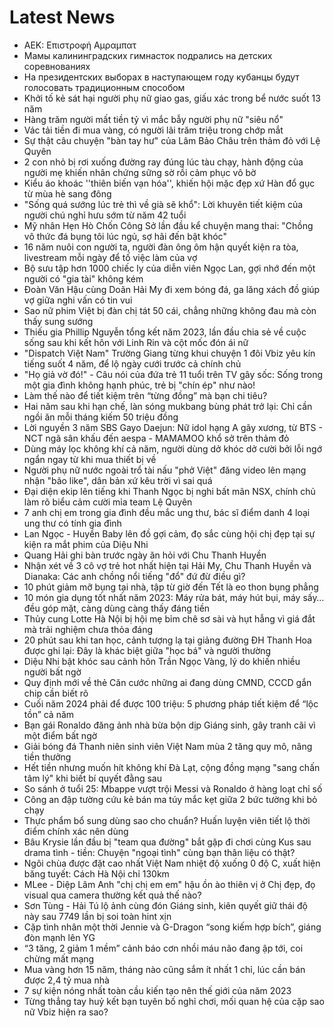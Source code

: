 # Latest News
-  ΑΕΚ: Επιστροφή Αμραμπατ
-  Мамы калининградских гимнасток подрались на детских соревнованиях
-  На президентских выборах в наступающем году кубанцы будут голосовать традиционным способом
-  Khởi tố kẻ sát hại người phụ nữ giao gas, giấu xác trong bể nước suốt 13 năm
-  Hàng trăm người mất tiền tỷ vì mắc bẫy người phụ nữ "siêu nổ"
-  Vác tải tiền đi mua vàng, có người lãi trăm triệu trong chớp mắt
-  Sự thật câu chuyện "bàn tay hư" của Lâm Bảo Châu trên thảm đỏ với Lệ Quyên
-  2 con nhỏ bị rơi xuống đường ray đúng lúc tàu chạy, hành động của người mẹ khiến nhân chứng sững sờ rồi cảm phục vô bờ
-  Kiểu áo khoác ''thiên biến vạn hóa'', khiến hội mặc đẹp xứ Hàn đổ gục từ mùa hè sang đông
-  "Sống quá sướng lúc trẻ thì về già sẽ khổ": Lời khuyên tiết kiệm của người chú nghỉ hưu sớm từ năm 42 tuổi
-  Mỹ nhân Hẹn Hò Chốn Công Sở lần đầu kể chuyện mang thai: "Chồng vô thức đá bụng tôi lúc ngủ, sợ hãi đến bật khóc"
-  16 năm nuôi con người ta, người đàn ông ôm hận quyết kiện ra tòa, livestream mỗi ngày để tố việc làm của vợ
-  Bộ sưu tập hơn 1000 chiếc ly của diễn viên Ngọc Lan, gợi nhớ đến một người có "gia tài" không kém
-  Đoàn Văn Hậu cùng Doãn Hải My đi xem bóng đá, ga lăng xách đồ giúp vợ giữa nghi vấn có tin vui
-  Sao nữ phim Việt bị đàn chị tát 50 cái, chẳng những không đau mà còn thấy sung sướng
-  Thiếu gia Phillip Nguyễn tổng kết năm 2023, lần đầu chia sẻ về cuộc sống sau khi kết hôn với Linh Rin và cột mốc đón ái nữ
-  "Dispatch Việt Nam" Trường Giang từng khui chuyện 1 đôi Vbiz yêu kín tiếng suốt 4 năm, để lộ ngày cưới trước cả chính chủ
-  "Họ giả vờ đó!" - Câu nói của đứa trẻ 11 tuổi trên TV gây sốc: Sống trong một gia đình không hạnh phúc, trẻ bị "chín ép" như nào!
-  Làm thế nào để tiết kiệm trên “từng đồng” mà bạn chi tiêu?
-  Hai năm sau khi hạn chế, làn sóng mukbang bùng phát trở lại: Chỉ cần ngồi ăn mỗi tháng kiếm 50 triệu đồng
-  Lời nguyền 3 năm SBS Gayo Daejun: Nữ idol hạng A gãy xương, từ BTS - NCT ngã sân khấu đến aespa - MAMAMOO khổ sở trên thảm đỏ
-  Dùng máy lọc không khí cả năm, người dùng dở khóc dở cười bởi lỗi ngớ ngẩn ngay từ khi mua thiết bị về
-  Người phụ nữ nước ngoài trổ tài nấu "phở Việt" đăng video lên mạng nhận "bão like", dân bản xứ kêu trời vì sai quá
-  Đại diện ekip lên tiếng khi Thanh Ngọc bị nghi bất mãn NSX, chính chủ làm rõ biểu cảm cười mỉa team Lệ Quyên
-  7 anh chị em trong gia đình đều mắc ung thư, bác sĩ điểm danh 4 loại ung thư có tính gia đình
-  Lan Ngọc - Huyền Baby lên đồ gợi cảm, đọ sắc cùng hội chị đẹp tại sự kiện ra mắt phim của Diệu Nhi
-  Quang Hải ghi bàn trước ngày ăn hỏi với Chu Thanh Huyền
-  Nhận xét về 3 cô vợ trẻ hot nhất hiện tại Hải My, Chu Thanh Huyền và Dianaka: Các anh chồng nổi tiếng "đổ" đứ đừ điều gì?
-  10 phút giảm mỡ bụng tại nhà, tập từ giờ đến Tết là eo thon bụng phẳng
-  10 món gia dụng tốt nhất năm 2023: Máy rửa bát, máy hút bụi, máy sấy… đều góp mặt, càng dùng càng thấy đáng tiền
-  Thủy cung Lotte Hà Nội bị hội mẹ bỉm chê sơ sài và hụt hẫng vì giá đắt mà trải nghiệm chưa thỏa đáng
-  20 phút sau khi tan học, cảnh tượng lạ tại giảng đường ĐH Thanh Hoa được ghi lại: Đây là khác biệt giữa "học bá" và người thường
-  Diệu Nhi bật khóc sau cảnh hôn Trần Ngọc Vàng, lý do khiến nhiều người bất ngờ
-  Quy định mới về thẻ Căn cước những ai đang dùng CMND, CCCD gắn chip cần biết rõ
-  Cuối năm 2024 phải để được 100 triệu: 5 phương pháp tiết kiệm để “lộc tồn” cả năm
-  Bạn gái Ronaldo đăng ảnh nhà bừa bộn dịp Giáng sinh, gây tranh cãi vì một điểm bất ngờ
-  Giải bóng đá Thanh niên sinh viên Việt Nam mùa 2 tăng quy mô, nâng tiền thưởng
-  Hết tiền nhưng muốn hít không khí Đà Lạt, cộng đồng mạng "sang chấn tâm lý" khi biết bí quyết đằng sau
-  So sánh ở tuổi 25: Mbappe vượt trội Messi và Ronaldo ở hàng loạt chỉ số
-  Công an đập tường cứu kẻ bán ma túy mắc kẹt giữa 2 bức tường khi bỏ chạy
-  Thực phẩm bổ sung dùng sao cho chuẩn? Huấn luyện viên tiết lộ thời điểm chính xác nên dùng
-  Bâu Krysie lần đầu bị "team qua đường" bắt gặp đi chơi cùng Kus sau drama tình - tiền: Chuyện "ngoại tình" cùng bạn thân liệu có thật?
-  Ngôi chùa được đặt cao nhất Việt Nam nhiệt độ xuống 0 độ C, xuất hiện băng tuyết: Cách Hà Nội chỉ 130km
-  MLee - Diệp Lâm Anh "chị chị em em" hậu ồn ào thiên vị ở Chị đẹp, đọ visual qua camera thường kết quả thế nào?
-  Sơn Tùng - Hải Tú lộ ảnh cùng đón Giáng sinh, kiên quyết giữ thái độ này sau 7749 lần bị soi toàn hint xịn
-  Cặp tình nhân một thời Jennie và G-Dragon “song kiếm hợp bích”, giáng đòn mạnh lên YG
-  “3 tăng, 2 giảm 1 mềm” cảnh báo cơn nhồi máu não đang ập tới, coi chừng mất mạng
-  Mua vàng hơn 15 năm, tháng nào cũng sắm ít nhất 1 chỉ, lúc cần bán được 2,4 tỷ mua nhà
-  7 sự kiện nóng nhất toàn cầu kiến tạo nên thế giới của năm 2023
-  Từng thẳng tay huỷ kết bạn tuyên bố nghỉ chơi, mối quan hệ của cặp sao nữ Vbiz hiện ra sao?
